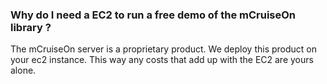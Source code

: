 ### Why do I need a EC2 to run a free demo of the mCruiseOn library ? ###
The mCruiseOn server is a proprietary product. We deploy this product on your ec2 instance. This way any costs that add up with the EC2 are yours alone.